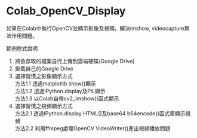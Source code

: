 # Colab_OpenCV_Display
如果在Colab中執行OpenCV並顯示影像及視頻，解決imshow, videocapture無法作用問題。

範例程式說明

1. 將欲存取的檔案自行上傳到雲端硬碟(Google Drive)  
2. 掛載自己的Google Drive  
3. 選擇習慣之影像顯示方式  
   方法1.1 透過matplotlib show()顯示  
   方法1.2 透過IPython.display及PIL顯示  
   方法1.3 以Colab自帶cv2_imshow()函式顯示  
4. 選擇習慣之視頻顯示方式  
   方法2.1 透過IPython.display HTML()及base64 b64encode()函式庫顯示視頻  
   方法2.2 利用ffmpeg處理OpenCV VideoWriter()產出視頻播放問題  

